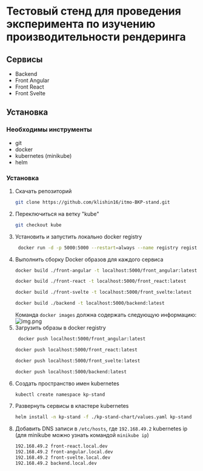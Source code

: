 # Тестовый стенд для проведения эксперимента по изучению производительности рендеринга

## Сервисы
- Backend
- Front Angular
- Front React
- Front Svelte

## Установка
### Необходимы инструменты
- git
- docker
- kubernetes (minikube)
- helm
### Установка
1. Скачать репозиторий
    ```bash
    git clone https://github.com/klishin16/itmo-BKP-stand.git
    ```
2. Переключиться на ветку "kube"
    ```bash
    git checkout kube
    ```
3. Установить и запустить локально docker registry
   ```bash
    docker run -d -p 5000:5000 --restart=always --name registry registry:2
    ```
4. Выполнить сборку Docker образов для каждого сервиса
    ```bash
    docker build ./front-angular -t localhost:5000/front_angular:latest
    ```
    ```bash
    docker build ./front-react -t localhost:5000/front_react:latest
    ```
    ```bash
    docker build ./front-svelte -t localhost:5000/front_svelte:latest
    ```
    ```bash
    docker build ./backend -t localhost:5000/backend:latest
    ```
   Команда ```docker images``` должна содержать следующую информацию:
   ![img.png](img.png)
5. Загрузить образы в docker registry
   ```bash
    docker push localhost:5000/front_angular:latest
    ```
    ```bash
    docker push localhost:5000/front_react:latest
    ```
    ```bash
    docker push localhost:5000/front_svelte:latest
    ```
    ```bash
    docker push localhost:5000/backend:latest
    ```
6. Создать пространство имен kubernetes
    ```bash
    kubectl create namespace kp-stand
    ```
7. Развернуть сервисы в кластере kubernetes
    ```bash
    helm install -n kp-stand -f ./kp-stand-chart/values.yaml kp-stand  ./kp-stand-chart
    ```
8. Добавить DNS записи в `/etc/hosts`, где `192.168.49.2` kubernetes ip (для minikube можно узнать командой `minikube ip`)
   ```bash
   192.168.49.2 front-react.local.dev
   192.168.49.2 front-angular.local.dev
   192.168.49.2 front-svelte.local.dev
   192.168.49.2 backend.local.dev
   ```
